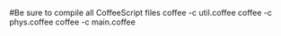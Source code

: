 #Be sure to compile all CoffeeScript files
    coffee -c util.coffee
    coffee -c phys.coffee
    coffee -c main.coffee
